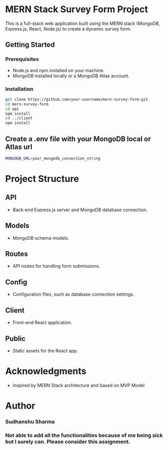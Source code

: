 # MERN Stack Survey Form Project

This is a full-stack web application built using the MERN stack (MongoDB, Express.js, React, Node.js) to create a dynamic survey form.

## Getting Started

### Prerequisites

- Node.js and npm installed on your machine.
- MongoDB installed locally or a MongoDB Atlas account.

### Installation

```bash
git clone https://github.com/your-username/mern-survey-form.git
cd mern-survey-form
cd api
npm install
cd ../client
npm install
```

## Create a .env file with your MongoDB local or Atlas url

```bash
MONGODB_URL=your_mongodb_connection_string
```


# Project Structure

## API
- Back-end Express.js server and MongoDB database connection.
  
## Models
- MongoDB schema models.

## Routes
- API routes for handling form submissions.

## Config
- Configuration files, such as database connection settings.

## Client
- Front-end React application.

## Public
- Static assets for the React app.

# Acknowledgments

- Inspired by MERN Stack architecture and based on MVP Model

# Author

### Sudhanshu Sharma



### Not able to add all the functionalities because of me being sick but I surely can. Please consider this assignment.

